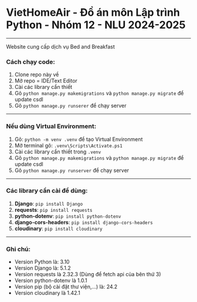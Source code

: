 # VietHomeAir - Đồ án môn Lập trình Python - Nhóm 12 - NLU 2024-2025

---
Website cung cấp dịch vụ Bed and Breakfast

### Cách chạy code:

1. Clone repo này về
2. Mở repo = IDE/Text Editor
3. Cài các library cẩn thiết
4. Gõ `python manage.py makemigrations` và `python manage.py migrate` để update csdl 
5. Gõ `python manage.py runserer` để chạy server

---
### Nếu dùng Virtual Environment:
1. Gõ: `python -m venv .venv` để tạo Virtual Environment
2. Mở terminal gõ: `.venv\Scripts\Activate.ps1`
3. Cài các library cẩn thiết trong `.venv`
4. Gõ `python manage.py makemigrations` và `python manage.py migrate` để update csdl
5. Gõ `python manage.py runserver` để chạy server
---

### Các library cần cài để dùng:

1. **Django**: `pip install Django`
2. **requests**: `pip install requests`
3. **python-dotenv**: `pip install python-dotenv`
4. **django-cors-headers**: `pip install django-cors-headers`
5. **cloudinary**: `pip install cloudinary`


---
### Ghi chú:

- Version Python là: 3.10
- Version Django là: 5.1.2
- Version requests là 2.32.3 (Dùng để fetch api của bên thứ 3)
- Version python-dotenv là 1.0.1
- Version pip (bộ cài đặt thư viện,...) là: 24.2
- Version cloudinary là 1.42.1
